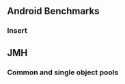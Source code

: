 <script type="text/javascript" src="https://www.gstatic.com/charts/loader.js"></script>

## Android Benchmarks

### Insert

<script type="text/javascript">
google.charts.load('current', {'packages':['corechart']}).then(drawChart);
function drawChart() {
    var data = new google.visualization.DataTable();
    data.addColumn('string', 'API');
    data.addColumn('number', 'ms');
    data.addRows([
        ['onConflict', 0.477],
        ['statement', 0.308],
        ['batch', 0.271]
    ]);
    var options = {
        'title': 'Simple WAL-insert (Pixel 3a, v0.14.1)',
        'legend': 'none'
    };
    new google.visualization.BarChart(document.getElementById('insert_chart_div'))
        .draw(data, options);
}
</script>
<div id="insert_chart_div"></div>

## JMH

### Common and single object pools

<script type="text/javascript">
google.charts.load('current', {'packages':['corechart']}).then(drawChart);
function drawChart() {
    var data = new google.visualization.DataTable();
    data.addColumn('string', 'Pool');
    data.addColumn('number', 'ops/s');
    data.addRows([
        ['Common', 24502966.814],
        ['Single', 77747041.047]
    ]);
    var options = {
        'title': 'Borrow then return a single pooled object (v0.14.1)',
        'legend': 'none'
    };
    new google.visualization.BarChart(document.getElementById('pool_chart_div'))
        .draw(data, options);
}
</script>
<div id="pool_chart_div"></div>
